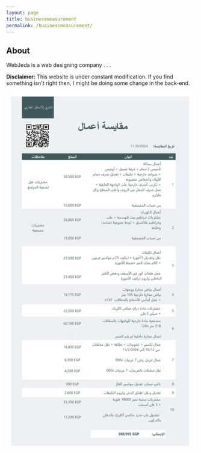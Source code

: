 ```yaml
---
layout: page
title: businessmeasurement
permalink: /businessmeasurement/
---
```


## About

WebJeda is a web designing company
.
.
.

**Disclaimer:** This website is under constant modification.
If you find something isn't right then,
I might be doing some change in the back-end.
<html>
<head>
  <title>
    
  </title>
</head>
<body>
  <img src="mkyas1.png" />
</body>


</html>
  
